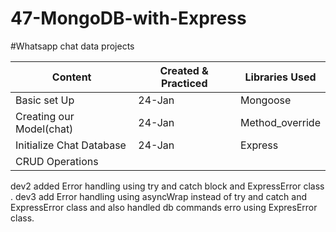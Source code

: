# 47-MongoDB-with-Express
#Whatsapp chat data projects


| Content                | Created & Practiced | Libraries Used    |
|------------------------|---------------------|-------------------|
| Basic set Up           | 24-Jan             | Mongoose          |
| Creating our Model(chat) | 24-Jan             | Method_override   |
| Initialize Chat Database | 24-Jan             | Express           |
| CRUD Operations        |                     |                   |


dev2 added Error handling using try and catch block and ExpressError class .
dev3 add Error handling using asyncWrap instead of try and catch and ExpressError class and also handled db commands erro using ExpresError class.
